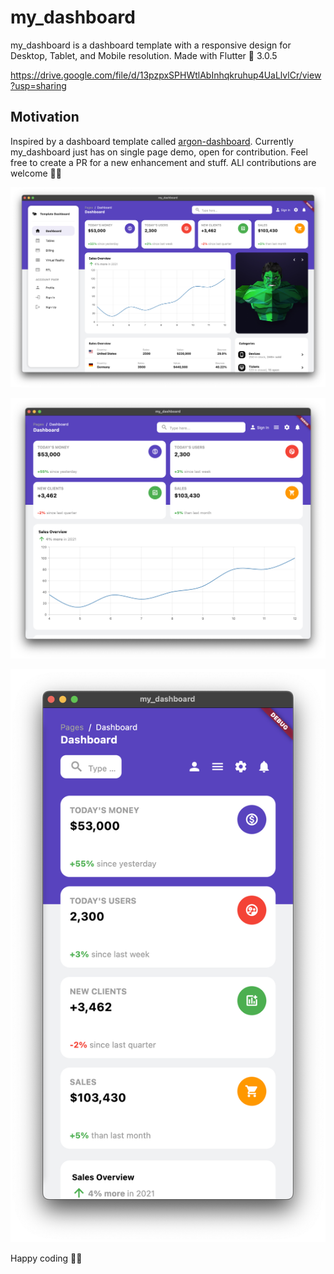 # my_dashboard

my_dashboard is a dashboard template with a responsive design for Desktop, Tablet, and Mobile resolution.
Made with Flutter 💙 3.0.5

https://drive.google.com/file/d/13pzpxSPHWtlAbInhqkruhup4UaLlvlCr/view?usp=sharing

## Motivation

Inspired by a dashboard template called [argon-dashboard](https://demos.creative-tim.com/argon-dashboard/pages/dashboard.html). Currently my_dashboard just has on single page demo, open for contribution. Feel free to create a PR for a new enhancement and stuff. ALl contributions are welcome 🙌🏻

![Directory overview](wiki/desktop-ss.png)  

![Directory overview](wiki/tablet-ss.png)  

![Directory overview](wiki/mobile-ss.png)  

Happy coding 👊🏻

